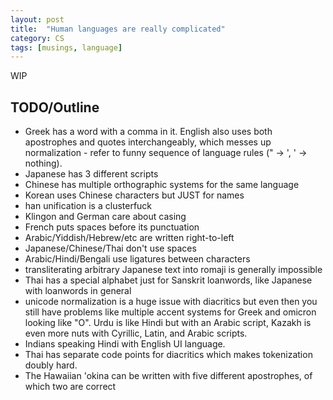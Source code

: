 ```yaml
---
layout: post
title:  "Human languages are really complicated"
category: CS
tags: [musings, language]
---
```


WIP

## TODO/Outline
- Greek has a word with a comma in it. English also uses both apostrophes and quotes interchangeably, which messes up normalization - refer to funny sequence of language rules (" -> ', ' -> nothing).
- Japanese has 3 different scripts
- Chinese has multiple orthographic systems for the same language
- Korean uses Chinese characters but JUST for names
- han unification is a clusterfuck
- Klingon and German care about casing
- French puts spaces before its punctuation
- Arabic/Yiddish/Hebrew/etc are written right-to-left
- Japanese/Chinese/Thai don't use spaces
- Arabic/Hindi/Bengali use ligatures between characters
- transliterating arbitrary Japanese text into romaji is generally impossible
- Thai has a special alphabet just for Sanskrit loanwords, like Japanese with loanwords in general
- unicode normalization is a huge issue with diacritics but even then you still have problems like multiple accent systems for Greek and omicron looking like "O". Urdu is like Hindi but with an Arabic script, Kazakh is even more nuts with Cyrillic, Latin, and Arabic scripts.
- Indians speaking Hindi with English UI language.
- Thai has separate code points for diacritics which makes tokenization doubly hard.
- The Hawaiian 'okina can be written with five different apostrophes, of which two are correct
